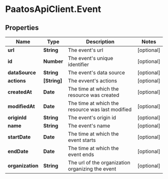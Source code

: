 # PaatosApiClient.Event

## Properties
Name | Type | Description | Notes
------------ | ------------- | ------------- | -------------
**url** | **String** | The event&#39;s url | [optional] 
**id** | **Number** | The event&#39;s unique identifier | [optional] 
**dataSource** | **String** | The event&#39;s data source | [optional] 
**actions** | **[String]** | The evvent&#39;s actions | [optional] 
**createdAt** | **Date** | The time at which the resource was created | [optional] 
**modifiedAt** | **Date** | The time at which the resource was last modified | [optional] 
**originId** | **String** | The event&#39;s origin id | [optional] 
**name** | **String** | The event&#39;s name | [optional] 
**startDate** | **Date** | The time at which the event starts | [optional] 
**endDate** | **Date** | The time at which the event ends | [optional] 
**organization** | **String** | The url of the organization organizing the event | [optional] 


